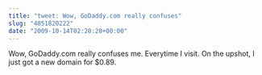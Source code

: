 ```yaml
---
title: "tweet: Wow, GoDaddy.com really confuses"
slug: "4851820222"
date: "2009-10-14T02:20:20+00:00"
---
```

Wow, GoDaddy.com really confuses me. Everytime I visit. On the upshot, I just got a new domain for $0.89.
